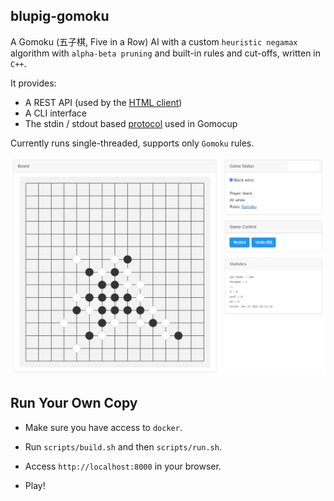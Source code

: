 blupig-gomoku
------

A Gomoku (五子棋, Five in a Row) AI with a custom `heuristic negamax` algorithm with `alpha-beta pruning` and built-in rules and cut-offs, written in `C++`.

It provides:
  - A REST API (used by the [HTML client](gui))
  - A CLI interface
  - The stdin / stdout based [protocol](http://petr.lastovicka.sweb.cz/protocl2en.htm) used in Gomocup

Currently runs single-threaded, supports only `Gomoku` rules.

![Alt text](gui/screenshots/00.png?raw=true "Screenshot")

Run Your Own Copy
-----
- Make sure you have access to `docker`.

- Run `scripts/build.sh` and then `scripts/run.sh`.

- Access `http://localhost:8000` in your browser.

- Play!
